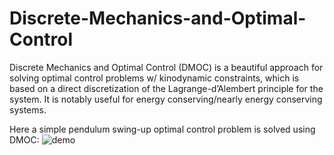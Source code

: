 # Discrete-Mechanics-and-Optimal-Control
Discrete Mechanics and Optimal Control (DMOC) is a beautiful approach for solving optimal control problems w/ kinodynamic constraints, which is based on a direct discretization of the Lagrange-d’Alembert principle for the system. It is notably useful for energy conserving/nearly energy conserving systems.

Here a simple pendulum swing-up optimal control problem is solved using DMOC:
![demo](http://i58.photobucket.com/albums/g257/MahanFathi/final_zpsakjv01ca.gif)

